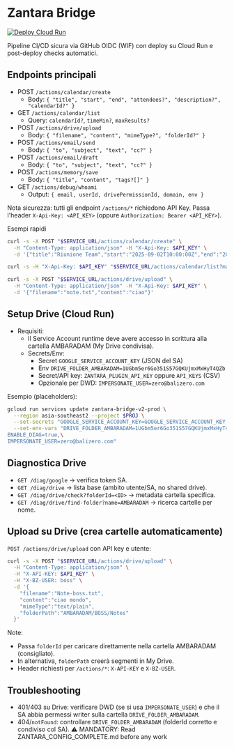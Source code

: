 # Zantara Bridge

[![Deploy Cloud Run](https://github.com/Balizero1987/zantara_bridge/actions/workflows/deploy-cloudrun.yml/badge.svg)](https://github.com/Balizero1987/zantara_bridge/actions/workflows/deploy-cloudrun.yml)

Pipeline CI/CD sicura via GitHub OIDC (WIF) con deploy su Cloud Run e post-deploy checks automatici.

## Endpoints principali
<!-- PR check trigger -->

- POST `/actions/calendar/create`
  - Body: `{ "title", "start", "end", "attendees?", "description?", "calendarId?" }`
- GET `/actions/calendar/list`
  - Query: `calendarId?`, `timeMin?`, `maxResults?`
- POST `/actions/drive/upload`
  - Body: `{ "filename", "content", "mimeType?", "folderId?" }`
- POST `/actions/email/send`
  - Body: `{ "to", "subject", "text", "cc?" }`
- POST `/actions/email/draft`
  - Body: `{ "to", "subject", "text", "cc?" }`
- POST `/actions/memory/save`
  - Body: `{ "title", "content", "tags?[]" }`
- GET `/actions/debug/whoami`
  - Output: `{ email, userId, drivePermissionId, domain, env }`

Nota sicurezza: tutti gli endpoint `/actions/*` richiedono API Key. Passa l'header `X-Api-Key: <API_KEY>` (oppure `Authorization: Bearer <API_KEY>`).

Esempi rapidi

```sh
curl -s -X POST "$SERVICE_URL/actions/calendar/create" \
  -H "Content-Type: application/json" -H "X-Api-Key: $API_KEY" \
  -d '{"title":"Riunione Team","start":"2025-09-02T10:00:00Z","end":"2025-09-02T11:00:00Z","attendees":"a@b.com,b@c.com"}'

curl -s -H "X-Api-Key: $API_KEY" "$SERVICE_URL/actions/calendar/list?maxResults=5"

curl -s -X POST "$SERVICE_URL/actions/drive/upload" \
  -H "Content-Type: application/json" -H "X-Api-Key: $API_KEY" \
  -d '{"filename":"note.txt","content":"ciao"}'
```

## Setup Drive (Cloud Run)

- Requisiti:
  - Il Service Account runtime deve avere accesso in scrittura alla cartella AMBARADAM (My Drive condivisa).
  - Secrets/Env:
    - Secret `GOOGLE_SERVICE_ACCOUNT_KEY` (JSON del SA)
    - Env `DRIVE_FOLDER_AMBARADAM=1UGbm5er6Go351S57GQKUjmxMxHyT4QZb`
    - Secret/API key: `ZANTARA_PLUGIN_API_KEY` oppure `API_KEYS` (CSV)
    - Opzionale per DWD: `IMPERSONATE_USER=zero@balizero.com`

Esempio (placeholders):

```sh
gcloud run services update zantara-bridge-v2-prod \
  --region asia-southeast2 --project $PROJ \
  --set-secrets "GOOGLE_SERVICE_ACCOUNT_KEY=GOOGLE_SERVICE_ACCOUNT_KEY:latest,ZANTARA_PLUGIN_API_KEY=ZANTARA_PLUGIN_API_KEY:latest" \
  --set-env-vars "DRIVE_FOLDER_AMBARADAM=1UGbm5er6Go351S57GQKUjmxMxHyT4QZb,\
ENABLE_DIAG=true,\
IMPERSONATE_USER=zero@balizero.com"
```

## Diagnostica Drive

- `GET /diag/google` → verifica token SA.
- `GET /diag/drive` → lista base (ambito utente/SA, no shared drive).
- `GET /diag/drive/check?folderId=<ID>` → metadata cartella specifica.
- `GET /diag/drive/find-folder?name=AMBARADAM` → ricerca cartelle per nome.

## Upload su Drive (crea cartelle automaticamente)

`POST /actions/drive/upload` con API key e utente:

```sh
curl -s -X POST "$SERVICE_URL/actions/drive/upload" \
  -H "Content-Type: application/json" \
  -H "X-API-KEY: $API_KEY" \
  -H "X-BZ-USER: boss" \
  -d '{
    "filename":"Note-boss.txt",
    "content":"ciao mondo",
    "mimeType":"text/plain",
    "folderPath":"AMBARADAM/BOSS/Notes"
  }'
```

Note:
- Passa `folderId` per caricare direttamente nella cartella AMBARADAM (consigliato).
- In alternativa, `folderPath` creerà segmenti in My Drive.
- Header richiesti per `/actions/*`: `X-API-KEY` e `X-BZ-USER`.

## Troubleshooting

- 401/403 su Drive: verificare DWD (se si usa `IMPERSONATE_USER`) e che il SA abbia permessi writer sulla cartella `DRIVE_FOLDER_AMBARADAM`.
- 404/`notFound`: controllare `DRIVE_FOLDER_AMBARADAM` (folderId corretto e condiviso col SA).
⚠️ MANDATORY: Read ZANTARA_CONFIG_COMPLETE.md before any work
